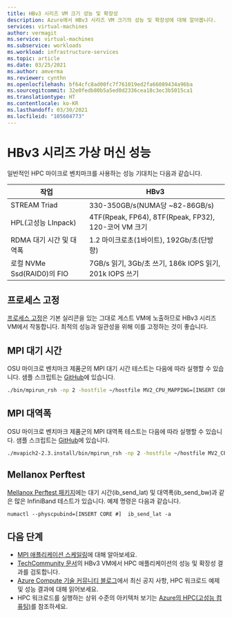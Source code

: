 ```yaml
---
title: HBv3 시리즈 VM 크기 성능 및 확장성
description: Azure에서 HBv3 시리즈 VM 크기의 성능 및 확장성에 대해 알아봅니다.
services: virtual-machines
author: vermagit
ms.service: virtual-machines
ms.subservice: workloads
ms.workload: infrastructure-services
ms.topic: article
ms.date: 03/25/2021
ms.author: amverma
ms.reviewer: cynthn
ms.openlocfilehash: bf64cfc8ad00fc7f761019ed2fa66089434a96ba
ms.sourcegitcommit: 32e0fedb80b5a5ed0d2336cea18c3ec3b5015ca1
ms.translationtype: HT
ms.contentlocale: ko-KR
ms.lasthandoff: 03/30/2021
ms.locfileid: "105604773"
---
```

# <a name="hbv3-series-virtual-machine-performance"></a>HBv3 시리즈 가상 머신 성능

일반적인 HPC 마이크로 벤치마크를 사용하는 성능 기대치는 다음과 같습니다.

| 작업                                        | HBv3                                                              |
|-------------------------------------------------|-------------------------------------------------------------------|
| STREAM Triad                                    | 330-350GB/s(NUMA당 ~82-86GB/s)                                     |
| HPL(고성능 LInpack)                  | 4TF(Rpeak, FP64), 8TF(Rpeak, FP32), 120-코어 VM 크기               |
| RDMA 대기 시간 및 대역폭                        | 1.2 마이크로초(1바이트), 192Gb/초(단방향)                                        |
| 로컬 NVMe Ssd(RAID0)의 FIO                  | 7GB/s 읽기, 3Gb/초 쓰기, 186k IOPS 읽기, 201k IOPS 쓰기 |

## <a name="process-pinning"></a>프로세스 고정

[프로세스 고정](compiling-scaling-applications.md#process-pinning)은 기본 실리콘을 있는 그대로 게스트 VM에 노출하므로 HBv3 시리즈 VM에서 작동합니다. 최적의 성능과 일관성을 위해 이를 고정하는 것이 좋습니다.

## <a name="mpi-latency"></a>MPI 대기 시간

OSU 마이크로 벤치마크 제품군의 MPI 대기 시간 테스트는 다음에 따라 실행할 수 있습니다. 샘플 스크립트는 [GitHub](https://github.com/Azure/azhpc-images/blob/04ddb645314a6b2b02e9edb1ea52f079241f1297/tests/run-tests.sh)에 있습니다.

```bash 
./bin/mpirun_rsh -np 2 -hostfile ~/hostfile MV2_CPU_MAPPING=[INSERT CORE #] ./osu_latency
``` 
## <a name="mpi-bandwidth"></a>MPI 대역폭
OSU 마이크로 벤치마크 제품군의 MPI 대역폭 테스트는 다음에 따라 실행할 수 있습니다. 샘플 스크립트는 [GitHub](https://github.com/Azure/azhpc-images/blob/04ddb645314a6b2b02e9edb1ea52f079241f1297/tests/run-tests.sh)에 있습니다.
```bash
./mvapich2-2.3.install/bin/mpirun_rsh -np 2 -hostfile ~/hostfile MV2_CPU_MAPPING=[INSERT CORE #] ./mvapich2-2.3/osu_benchmarks/mpi/pt2pt/osu_bw
```
## <a name="mellanox-perftest"></a>Mellanox Perftest
[Mellanox Perftest 패키지](https://community.mellanox.com/s/article/perftest-package)에는 대기 시간(ib_send_lat) 및 대역폭(ib_send_bw)과 같은 많은 InfiniBand 테스트가 있습니다. 예제 명령은 다음과 같습니다.
```console
numactl --physcpubind=[INSERT CORE #]  ib_send_lat -a
```
## <a name="next-steps"></a>다음 단계
- [MPI 애플리케이션 스케일링](compiling-scaling-applications.md)에 대해 알아보세요.
- [TechCommunity 문서](https://techcommunity.microsoft.com/t5/azure-compute/hpc-performance-and-scalability-results-with-azure-hbv3-vms/bc-p/2235843)의 HBv3 VM에서 HPC 애플리케이션의 성능 및 확장성 결과를 검토합니다.
- [Azure Compute 기술 커뮤니티 블로그](https://techcommunity.microsoft.com/t5/azure-compute/bg-p/AzureCompute)에서 최신 공지 사항, HPC 워크로드 예제 및 성능 결과에 대해 읽어보세요.
- HPC 워크로드를 실행하는 상위 수준의 아키텍처 보기는 [Azure의 HPC(고성능 컴퓨팅)](/azure/architecture/topics/high-performance-computing/)를 참조하세요.

